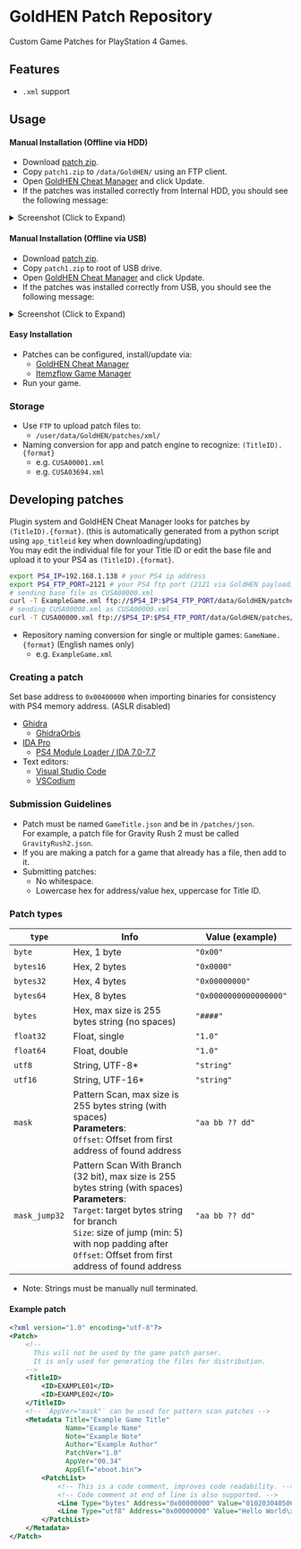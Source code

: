 # GoldHEN Patch Repository
Custom Game Patches for PlayStation 4 Games.

## Features
* `.xml` support

## Usage

#### Manual Installation (Offline via HDD)
- Download [patch zip](https://github.com/GoldHEN/GoldHEN_Patch_Repository/raw/gh-pages/patch1.zip).
- Copy `patch1.zip` to `/data/GoldHEN/` using an FTP client.
- Open [GoldHEN Cheat Manager](https://github.com/GoldHEN/GoldHEN_Cheat_Manager/releases/latest) and click Update.
- If the patches was installed correctly from Internal HDD, you should see the following message:

<details>
<summary>Screenshot (Click to Expand)</summary>

![](https://user-images.githubusercontent.com/37698908/204118853-8b34d4d5-e213-44a3-95a4-9462d419f2d2.png)

</details>

#### Manual Installation (Offline via USB)

- Download [patch zip](https://github.com/GoldHEN/GoldHEN_Patch_Repository/raw/gh-pages/patch1.zip).
- Copy `patch1.zip` to root of USB drive.
- Open [GoldHEN Cheat Manager](https://github.com/GoldHEN/GoldHEN_Cheat_Manager/releases/latest) and click Update.
- If the patches was installed correctly from USB, you should see the following message:

<details>
<summary>Screenshot (Click to Expand)</summary>

![](https://user-images.githubusercontent.com/37698908/204118861-ae3fa9c1-a429-4bf9-a357-55a8e7e3df77.png)

</details>

#### Easy Installation
- Patches can be configured, install/update via:
  - [GoldHEN Cheat Manager](https://github.com/GoldHEN/GoldHEN_Cheat_Manager/releases/latest)
  - [Itemzflow Game Manager](https://github.com/LightningMods/Itemzflow)
- Run your game.

### Storage
* Use `FTP` to upload patch files to:
  * `/user/data/GoldHEN/patches/xml/`
* Naming conversion for app and patch engine to recognize: `(TitleID).{format}`
  * e.g. `CUSA00001.xml`
  * e.g. `CUSA03694.xml`

## Developing patches

Plugin system and GoldHEN Cheat Manager looks for patches by `(TitleID).{format}`. (this is automatically generated from a python script using `app_titleid` key when downloading/updating)
<br>You may edit the individual file for your Title ID or edit the base file and upload it to your PS4 as `(TitleID).{format}`.

```bash
export PS4_IP=192.168.1.138 # your PS4 ip address
export PS4_FTP_PORT=2121 # your PS4 ftp port (2121 via GoldHEN payload)
# sending base file as CUSA00000.xml
curl -T ExampleGame.xml ftp://$PS4_IP:$PS4_FTP_PORT/data/GoldHEN/patches/json/CUSA00000.xml
# sending CUSA00000.xml as CUSA00000.xml
curl -T CUSA00000.xml ftp://$PS4_IP:$PS4_FTP_PORT/data/GoldHEN/patches/json/CUSA00000.xml
```

* Repository naming conversion for single or multiple games: `GameName.{format}` (English names only)
  * e.g. `ExampleGame.xml`

### Creating a patch

Set base address to `0x00400000` when importing binaries for consistency with PS4 memory address. (ASLR disabled)
* [Ghidra](https://ghidra-sre.org/)
  * [GhidraOrbis](https://github.com/astrelsky/GhidraOrbis/releases/latest)
* [IDA Pro](https://hex-rays.com/ida-pro/)
  * [PS4 Module Loader / IDA 7.0-7.7](https://github.com/SocraticBliss/ps4_module_loader/releases/latest)
* Text editors:
  * [Visual Studio Code](https://code.visualstudio.com/)
  * [VSCodium](https://vscodium.com/)

### Submission Guidelines
* Patch must be named `GameTitle.json` and be in `/patches/json`.
<br>For example, a patch file for Gravity Rush 2 must be called `GravityRush2.json`.
* If you are making a patch for a game that already has a file, then add to it.
* Submitting patches:
  * No whitespace.
  * Lowercase hex for address/value hex, uppercase for Title ID.

### Patch types

| `type`        | Info                                                                                                                                                                                                                                                         | Value (example)        |
|---------------|--------------------------------------------------------------------------------------------------------------------------------------------------------------------------------------------------------------------------------------------------------------|------------------------|
| `byte`        | Hex, 1 byte                                                                                                                                                                                                                                                  | `"0x00"`               |
| `bytes16`     | Hex, 2 bytes                                                                                                                                                                                                                                                 | `"0x0000"`             |
| `bytes32`     | Hex, 4 bytes                                                                                                                                                                                                                                                 | `"0x00000000"`         |
| `bytes64`     | Hex, 8 bytes                                                                                                                                                                                                                                                 | `"0x0000000000000000"` |
| `bytes`       | Hex, max size is 255 bytes string (no spaces)                                                                                                                                                                                                                | `"####"`               |
| `float32`     | Float, single                                                                                                                                                                                                                                                | `"1.0"`                |
| `float64`     | Float, double                                                                                                                                                                                                                                                | `"1.0"`                |
| `utf8`        | String, UTF-8*                                                                                                                                                                                                                                               | `"string"`             |
| `utf16`       | String, UTF-16*                                                                                                                                                                                                                                              | `"string"`             |
| `mask`        | Pattern Scan, max size is 255 bytes string (with spaces)<br>**Parameters**:<br>`Offset`: Offset from first address of found address                                                                                                                          | `"aa bb ?? dd"`        |
| `mask_jump32` | Pattern Scan With Branch (32 bit), max size is 255 bytes string (with spaces)<br>**Parameters**:<br>`Target`: target bytes string for branch<br>`Size`: size of jump (min: 5) with nop padding after<br>`Offset`: Offset from first address of found address | `"aa bb ?? dd"`        |

* Note: Strings must be manually null terminated.

#### Example patch

```xml
<?xml version="1.0" encoding="utf-8"?>
<Patch>
    <!--
      This will not be used by the game patch parser.
      It is only used for generating the files for distribution.
    -->
    <TitleID>
        <ID>EXAMPLE01</ID>
        <ID>EXAMPLE02</ID>
    </TitleID>
    <!-- `AppVer="mask"` can be used for pattern scan patches --> 
    <Metadata Title="Example Game Title"
              Name="Example Name"
              Note="Example Note"
              Author="Example Author"
              PatchVer="1.0"
              AppVer="00.34"
              AppElf="eboot.bin">
        <PatchList>
            <!-- This is a code comment, improves code readability. -->
            <!-- Code comment at end of line is also supported. -->
            <Line Type="bytes" Address="0x00000000" Value="0102030405060708"/>
            <Line Type="utf8" Address="0x00000000" Value="Hello World\x00"/>
        </PatchList>
    </Metadata>
</Patch>
```
